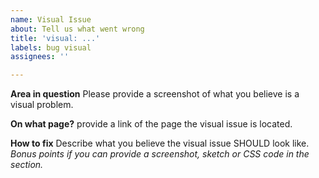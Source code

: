 ```yaml
---
name: Visual Issue
about: Tell us what went wrong
title: 'visual: ...'
labels: bug visual
assignees: ''

---
```


**Area in question**
Please provide a screenshot of what you believe is a visual problem.

**On what page?**
provide a link of the page the visual issue is located.

**How to fix**
Describe what you believe the visual issue SHOULD look like.
*Bonus points if you can provide a screenshot, sketch or CSS code in the section.*